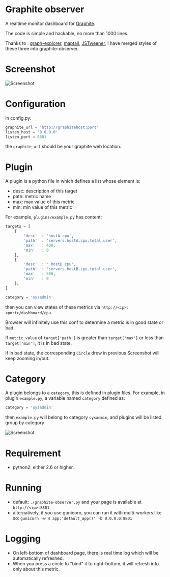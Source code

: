 # Graphite observer

A realtime monitor dashboard for
[Graphite](https://github.com/graphite-project/graphite-web).

The code is simple and hackable, no more than 1000 lines.

Thanks to : [graph-explorer](https://github.com/vimeo/graph-explorer), [maptail](https://github.com/stagas/maptail), [JSTweener](http://coderepos.org/share/wiki/JSTweener), I have merged styles of these three into graphite-observer.

# Screenshot

![Screenshot](https://raw.github.com/huoxy/graphite-observer/master/static/image/dashboardScreenshot.png)

# Configuration

in config.py:

```python
graphite_url = 'http://graphitehost:port'
listen_host = '0.0.0.0'
listen_port = 8801
```

the `graphite_url` should be your graphite web location.

# Plugin

A plugin is a python file in which defines a list whose element is:
* desc: description of this target
* path: metric name
* max: max value of this metric
* min: min value of this metric

For example, `plugins/example.py` has content:
```python
targets = [
    {  
        'desc'  : 'hostA cpu',
        'path'  : 'servers.hostA.cpu.total.user',
        'max'   : 400,
        'min'   : 0
    }, 
    {
        'desc'  : ' hostB cpu',
        'path'  : 'servers.hostB.cpu.total.user',
        'max'   : 500,
        'min'   : 0
    },
]

category = 'sysadmin'
```

then you can view states of these metrics via `http://<ip>:<port>/dashboard/cpu`.

Browser will infinitely use this conf to determine a metric is in good state or bad.

If `metric_value` of `target['path']` is greater than `target['max']` or less than `target['min']`, it is in bad state.

If in bad state, the corresponding `Circle` drew in previous Screenshot will keep zooming in/out.

# Category
A plugin belongs to a `category`, this is defined in plugin files.
For example, in plugin `example.py`, a variable named `category` defined as:
```python
category = 'sysadmin'
```

then `example.py` will belong to category `sysadmin`, and plugins will be listed group by category

![Screenshot](https://raw.github.com/huoxy/graphite-observer/master/static/image/indexScreenshot.png)

# Requirement
* python2: either 2.6 or higher.

# Running
* default: `./graphite-observer.py` and your page is available at `http://<ip>:8801`
* alternatively, if you use gunicorn, you can run it with multi-workers like so: `gunicorn -w 4 app:'default_app()' -b 0.0.0.0:8801`

# Logging

* On left-bottom of dashboard page, there is real time log which will be automatically refreshed.
* When you press a circle to "bind" it to right-bottom, it will refresh info only about this metric.
